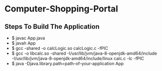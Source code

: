 # Computer-Shopping-Portal

## Steps To Build The Application

- $ javac App.java
- $ javah App
- $ gcc -shared -o calcLogic.so calcLogic.c -fPIC
- $ gcc -o libcalc.so -shared -I/usr/lib/jvm/java-8-openjdk-amd64/include -I/usr/lib/jvm/java-8-openjdk-amd64/include/linux calc.c -lc -fPIC
- $ java -Djava.library.path=path-of-your-application App
